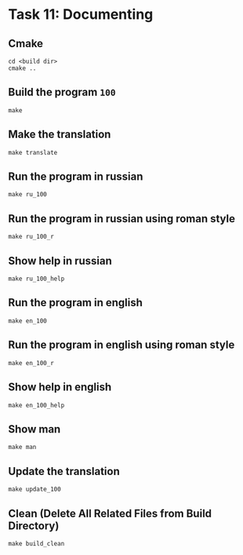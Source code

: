# Task 11: Documenting

## Cmake
```
cd <build dir>
cmake ..
```

## Build the program `100`
```
make
```  

## Make the translation
```
make translate
```  

## Run the program in russian
```
make ru_100
```  

## Run the program in russian using roman style
```
make ru_100_r
```  

## Show help in russian
```
make ru_100_help
```  

## Run the program in english
```
make en_100
```  

## Run the program in english using roman style
```
make en_100_r
```  

## Show help in english
```
make en_100_help
```  

## Show man
```
make man
```  

## Update the translation
```
make update_100
```  

## Clean (Delete All Related Files from  Build Directory)
```
make build_clean
```